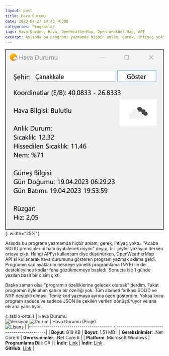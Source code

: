 ```yaml
---
layout: post
title: Hava Durumu
date: 2023-04-27 14:43 +0300
categories: Programlar
tags: Hava Durumu, Hava, OpenWeatherMap, Open Weather Map, API
excerpt: Aslında bu programı yazmamda hiçbir anlam, gerek, ihtiyaç yoktu. "Acaba SOLID prensiplerini hatırlayabilecek miyim" deyip, bir şeyler yazayım derken OpenWeatherMap API'si kullanarak hava durumunu gösteren program yazmak aklıma geldi...
---
```


![hava-durumu](/images/programlar/hava-durumu.png){: width="25%"}

Aslında bu programı yazmamda hiçbir anlam, gerek, ihtiyaç yoktu. "Acaba SOLID prensiplerini hatırlayabilecek miyim" deyip, bir şeyler yazayım derken ortaya çıktı. Hangi API'yı kullansam diye düşünürken, OpenWeatherMap API'si kullanarak hava durumunu gösteren program yazmak aklıma geldi. Programın sac ayaklarını nesneye yönelik programlama (NYP) ile de destekleyince kodlar fena gözükmemeye başladı. Sonuçta ise 1 günde yazılan basit bir cisim çıktı.

Başka zaman olsa "programın özelliklerine gelecek olursak" derdim. Fakat programın öyle ahım şahım bir özelliği yok. Tüm alameti farikası SOLID ve NYP destekli olması. Temiz kod yazmaya ayrıca özen gösterdim. Yoksa koca program sadece ve sadece JSON ile çekilen verileri dönüştürüyor ve ana ekrana yansıtıyor.

{:.tablo-ortali}
| Hava Durumu <br>![Versiyon](https://img.shields.io/badge/Versiyon-1.00-blueviolet.svg?style=flat) ![Durum](https://img.shields.io/badge/Durum-Çalışıyor-success.svg?style=flat) | Hava Durumu (Proje)<br>![Lisans](https://img.shields.io/badge/Lisans-MIT-blue.svg?style=flat) |
|----------------------------------------- -|-------------------------------------------|
| **Boyut**: 819 KB | **Boyut**: 1.51 MB |
| **Gereksinimler**: .Net Core 6 | **Gereksinimler**: .Net Core 6 |
| **Platform**: Microsoft Windows | **Programlama Dili**: C# |
| **İndir**: [Link](https://www.dropbox.com/s/6kihueomrgh1n88/hava-durumu.zip?dl=1) | **İndir**: [Link](https://www.dropbox.com/s/rlnkcof6x0hi8yh/hava-durumu-proje.zip?dl=1) <br> **GitHub**: [Link](https://github.com/Umut-D/Dosya-Hash-Hesaplayici) |
